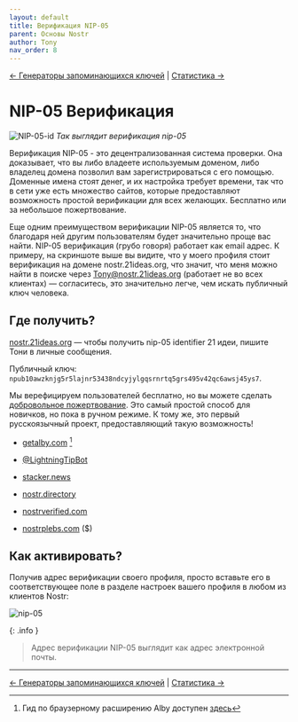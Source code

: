 ```yaml
---
layout: default
title: Верификация NIP-05
parent: Основы Nostr
author: Tony
nav_order: 8
---
```


[← Генераторы запоминающихся ключей](https://nostr.21ideas.org/docs/basics/vanity_address.html) | [Статистика →](https://nostr.21ideas.org/docs/basics/stats.html)

# NIP-05 Верификация

![NIP-05-id](https://nostr.build/i/nostr.build_d1f14bbcf7c4daa116695003aa6162370897eb2747d7377e015ecf790186f448.jpeg)
*Так выглядит верификация nip-05*

Верификация NIP-05 - это децентрализованная система проверки. Она доказывает, что вы либо владеете используемым доменом, либо владелец домена позволил вам зарегистрироваться с его помощью. Доменные имена стоят денег, и их настройка требует времени, так что в сети уже есть множество сайтов, которые предоставляют возможность простой верификации для всех желающих. Бесплатно или за небольшое пожертвование.

Еще одним преимуществом верификации NIP-05 является то, что благодаря ней другим пользователям будет значительно проще вас найти. NIP-05 верификация (грубо говоря) работает как email адрес. К примеру, на скриншоте выше вы видите, что у моего профиля стоит верификация на домене nostr.21ideas.org, что значит, что меня можно найти в поиске через Tony@nostr.21ideas.org (работает не во всех клиентах) — согласитесь, это значительно легче, чем искать публичный ключ человека.

## Где получить?

[nostr.21ideas.org](https://nostr.21ideas.org/) — чтобы получить nip-05 identifier 21 идеи, пишите Тони в личные сообщения. 

Публичный ключ: `npub10awzknjg5r5lajnr53438ndcyjylgqsrnrtq5grs495v42qc6awsj45ys7`. 

Мы верефицируем пользователей бесплатно, но вы можете сделать [добровольное пожертвование](https://nostr.21ideas.org/docs/support.html). Это самый простой способ для новичков, но пока в ручном режиме. К тому же, это первый русскоязычный проект, предоставляющий такую возможность!

* [getalby.com](https://getalby.com/) [^1]

* [@LightningTipBot](@LightningTipBot)

* [stacker.news](https://stacker.news/)

* [nostr.directory](https://nostr.directory/)

* [nostrverified.com](https://nostrverified.com/)

* [nostrplebs.com](https://nostrplebs.com/) ($)

## Как активировать?

Получив адрес верификации своего профиля, просто вставьте его в соответствующее поле в разделе настроек вашего профиля в любом из клиентов Nostr:

![nip-05](https://nostr.build/i/nostr.build_edcf28a4620eb925f1f838192b8e43f2ee16c4c452ce63e74a87fbec64ea3575.png)

{: .info }
> Адрес верификации NIP-05 выглядит как адрес электронной почты.


***

[^1]: Гид по браузерному расширению Alby доступен [здесь](https://nostr.21ideas.org/docs/guides/Alby.html)

[← Генераторы запоминающихся ключей](https://nostr.21ideas.org/docs/basics/vanity_address.html) | [Статистика →](https://nostr.21ideas.org/docs/basics/stats.html)
